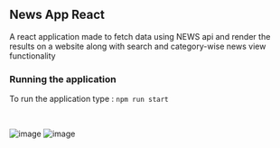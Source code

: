 ## News App React

A react application made to fetch data using NEWS api and render the results on a website along with search and category-wise news view functionality

### Running the application
To run the application type : ```npm run start```

<br>

![image](https://github.com/VDliveson/React-news-app/assets/72307306/45f27a23-6738-41f3-8aae-b9b5ccf92eaf)
![image](https://github.com/VDliveson/React-news-app/assets/72307306/36487a90-0b35-4822-9d74-b211c71c1ff8)
